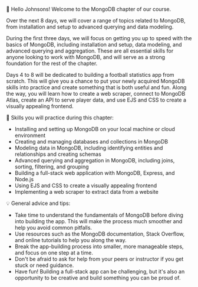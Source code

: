 👋 Hello Johnsons! Welcome to the MongoDB chapter of our course.

Over the next 8 days, we will cover a range of topics related to MongoDB, from installation and setup to advanced querying and data modeling. 

During the first three days, we will focus on getting you up to speed with the basics of MongoDB, including installation and setup, data modeling, and advanced querying and aggregation. These are all essential skills for anyone looking to work with MongoDB, and will serve as a strong foundation for the rest of the chapter.

Days 4 to 8 will be dedicated to building a football statistics app from scratch. This will give you a chance to put your newly acquired MongoDB skills into practice and create something that is both useful and fun. Along the way, you will learn how to create a web scraper, connect to MongoDB Atlas, create an API to serve player data, and use EJS and CSS to create a visually appealing frontend. 

🔎 Skills you will practice during this chapter:
- Installing and setting up MongoDB on your local machine or cloud environment
- Creating and managing databases and collections in MongoDB
- Modeling data in MongoDB, including identifying entities and relationships and creating schemas
- Advanced querying and aggregation in MongoDB, including joins, sorting, filtering, and grouping
- Building a full-stack web application with MongoDB, Express, and Node.js
- Using EJS and CSS to create a visually appealing frontend
- Implementing a web scraper to extract data from a website

💡 General advice and tips:
- Take time to understand the fundamentals of MongoDB before diving into building the app. This will make the process much smoother and help you avoid common pitfalls.
- Use resources such as the MongoDB documentation, Stack Overflow, and online tutorials to help you along the way.
- Break the app-building process into smaller, more manageable steps, and focus on one step at a time.
- Don't be afraid to ask for help from your peers or instructor if you get stuck or need guidance.
- Have fun! Building a full-stack app can be challenging, but it's also an opportunity to be creative and build something you can be proud of.
